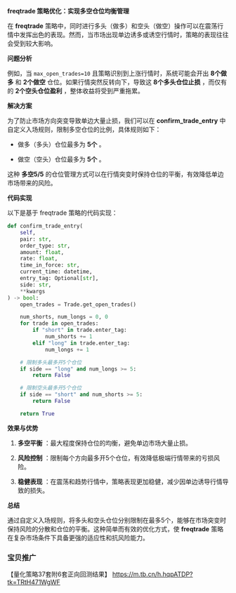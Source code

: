 **freqtrade 策略优化：实现多空仓位均衡管理** 

在 **freqtrade**  策略中，同时进行多头（做多）和空头（做空）操作可以在震荡行情中发挥出色的表现。然而，当市场出现单边诱多或诱空行情时，策略的表现往往会受到较大影响。

**问题分析** 

例如，当 `max_open_trades=10` 且策略识别到上涨行情时，系统可能会开出 **8个做多**  和 **2个做空**  仓位。如果行情突然反转向下，导致这 **8个多头仓位止损** ，而仅有的 **2个空头仓位盈利** ，整体收益将受到严重拖累。

**解决方案** 

为了防止市场方向突变导致单边大量止损，我们可以在 **confirm_trade_entry**  中自定义入场规则，限制多空仓位的比例，具体规则如下： 
- 做多（多头）仓位最多为 **5个** 。
 
- 做空（空头）仓位最多为 **5个** 。

这种 **多空5/5**  的仓位管理方式可以在行情突变时保持仓位的平衡，有效降低单边市场带来的风险。

**代码实现** 

以下是基于 freqtrade 策略的代码实现：


```python
def confirm_trade_entry(
    self,
    pair: str,
    order_type: str,
    amount: float,
    rate: float,
    time_in_force: str,
    current_time: datetime,
    entry_tag: Optional[str],
    side: str,
    **kwargs
) -> bool:
    open_trades = Trade.get_open_trades()

    num_shorts, num_longs = 0, 0
    for trade in open_trades:
        if "short" in trade.enter_tag:
            num_shorts += 1
        elif "long" in trade.enter_tag:
            num_longs += 1

    # 限制多头最多开5个仓位
    if side == "long" and num_longs >= 5:
        return False

    # 限制空头最多开5个仓位
    if side == "short" and num_shorts >= 5:
        return False

    return True
```
**效果与优势**  
1. **多空平衡** ：最大程度保持仓位的均衡，避免单边市场大量止损。
 
2. **风险控制** ：限制每个方向最多开5个仓位，有效降低极端行情带来的亏损风险。
 
3. **稳健表现** ：在震荡和趋势行情中，策略表现更加稳健，减少因单边诱导行情导致的损失。

**总结** 

通过自定义入场规则，将多头和空头仓位分别限制在最多5个，能够在市场突变时保持风险的分散和仓位的平衡。这种简单而有效的优化方式，使 **freqtrade**  策略在复杂市场条件下具备更强的适应性和抗风险能力。

### 宝贝推广

【量化策略37套附6套正向回测结果】 https://m.tb.cn/h.hqpATDP?tk=TRtH471WgWF